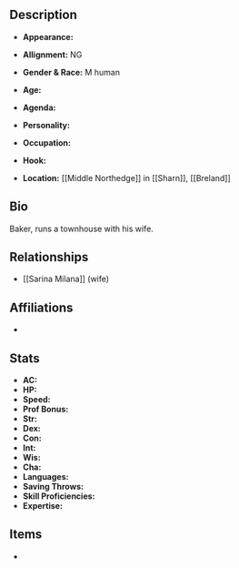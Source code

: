 ## Description
- **Appearance:** 

- **Allignment:** NG

- **Gender & Race:** M human

- **Age:** 

- **Agenda:** 

- **Personality:** 

- **Occupation:** 

- **Hook:** 

- **Location:** [[Middle Northedge]] in [[Sharn]], [[Breland]]

## Bio
Baker, runs a townhouse with his wife.

## Relationships
- [[Sarina Milana]] (wife)

## Affiliations
- 

## Stats
- **AC:** 
- **HP:** 
- **Speed:** 
- **Prof Bonus:** 
- **Str:** 
- **Dex:** 
- **Con:** 
- **Int:** 
- **Wis:** 
- **Cha:** 
- **Languages:** 
- **Saving Throws:** 
- **Skill Proficiencies:** 
- **Expertise:** 


## Items
- 

